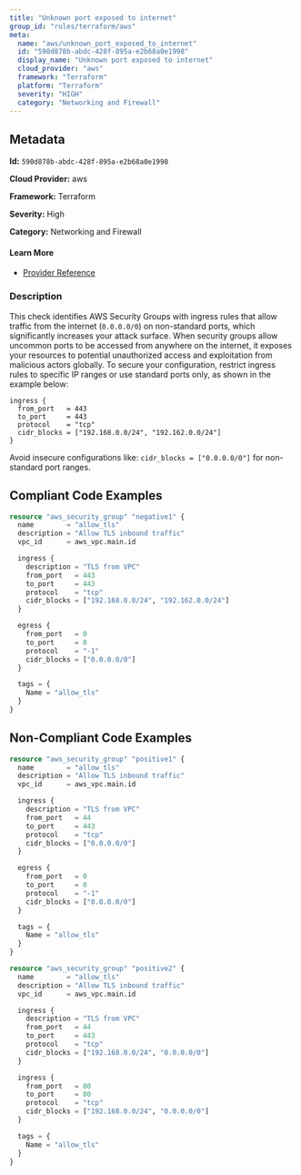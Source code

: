 ```yaml
---
title: "Unknown port exposed to internet"
group_id: "rules/terraform/aws"
meta:
  name: "aws/unknown_port_exposed_to_internet"
  id: "590d878b-abdc-428f-895a-e2b68a0e1998"
  display_name: "Unknown port exposed to internet"
  cloud_provider: "aws"
  framework: "Terraform"
  platform: "Terraform"
  severity: "HIGH"
  category: "Networking and Firewall"
---
```

## Metadata

**Id:** `590d878b-abdc-428f-895a-e2b68a0e1998`

**Cloud Provider:** aws

**Framework:** Terraform

**Severity:** High

**Category:** Networking and Firewall

#### Learn More

 - [Provider Reference](https://registry.terraform.io/providers/hashicorp/aws/latest/docs/resources/security_group)

### Description

 This check identifies AWS Security Groups with ingress rules that allow traffic from the internet (`0.0.0.0/0`) on non-standard ports, which significantly increases your attack surface. When security groups allow uncommon ports to be accessed from anywhere on the internet, it exposes your resources to potential unauthorized access and exploitation from malicious actors globally. To secure your configuration, restrict ingress rules to specific IP ranges or use standard ports only, as shown in the example below:

```
ingress {
  from_port   = 443
  to_port     = 443
  protocol    = "tcp"
  cidr_blocks = ["192.168.0.0/24", "192.162.0.0/24"]
}
```

Avoid insecure configurations like: `cidr_blocks = ["0.0.0.0/0"]` for non-standard port ranges.


## Compliant Code Examples
```terraform
resource "aws_security_group" "negative1" {
  name        = "allow_tls"
  description = "Allow TLS inbound traffic"
  vpc_id      = aws_vpc.main.id

  ingress {
    description = "TLS from VPC"
    from_port   = 443
    to_port     = 443
    protocol    = "tcp"
    cidr_blocks = ["192.168.0.0/24", "192.162.0.0/24"]
  }

  egress {
    from_port   = 0
    to_port     = 0
    protocol    = "-1"
    cidr_blocks = ["0.0.0.0/0"]
  }

  tags = {
    Name = "allow_tls"
  }
}

```
## Non-Compliant Code Examples
```terraform
resource "aws_security_group" "positive1" {
  name        = "allow_tls"
  description = "Allow TLS inbound traffic"
  vpc_id      = aws_vpc.main.id

  ingress {
    description = "TLS from VPC"
    from_port   = 44
    to_port     = 443
    protocol    = "tcp"
    cidr_blocks = ["0.0.0.0/0"]
  }

  egress {
    from_port   = 0
    to_port     = 0
    protocol    = "-1"
    cidr_blocks = ["0.0.0.0/0"]
  }

  tags = {
    Name = "allow_tls"
  }
}

resource "aws_security_group" "positive2" {
  name        = "allow_tls"
  description = "Allow TLS inbound traffic"
  vpc_id      = aws_vpc.main.id

  ingress {
    description = "TLS from VPC"
    from_port   = 44
    to_port     = 443
    protocol    = "tcp"
    cidr_blocks = ["192.168.0.0/24", "0.0.0.0/0"]
  }

  ingress {
    from_port   = 80
    to_port     = 80
    protocol    = "tcp"
    cidr_blocks = ["192.168.0.0/24", "0.0.0.0/0"]
  }

  tags = {
    Name = "allow_tls"
  }
}

```